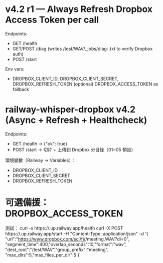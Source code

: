 # v4.2 r1 — Always Refresh Dropbox Access Token per call

Endpoints:
- GET /health
- GET/POST /diag  (writes /test/WAV/_jobs/diag-<ts>.txt to verify Dropbox auth)
- POST /start

Env vars:
- DROPBOX_CLIENT_ID, DROPBOX_CLIENT_SECRET, DROPBOX_REFRESH_TOKEN
(optional) DROPBOX_ACCESS_TOKEN as fallback

# railway-whisper-dropbox v4.2 (Async + Refresh + Healthcheck)

Endpoints:
- GET /health  -> {"ok": true}
- POST /start  -> 切片 + 上傳到 Dropbox 分目錄（01~05 預設）

環境變數（Railway → Variables）：
- DROPBOX_CLIENT_ID
- DROPBOX_CLIENT_SECRET
- DROPBOX_REFRESH_TOKEN
# 可選備援：DROPBOX_ACCESS_TOKEN

測試：
curl -s https://<app>.up.railway.app/health
curl -X POST https://<app>.up.railway.app/start -H "Content-Type: application/json" -d '{
  "url":"https://www.dropbox.com/scl/fi/<id>/meeting.WAV?dl=0",
  "segment_time":400,"overlap_seconds":10,"format":"wav",
  "dest_root":"/test/WAV","group_prefix":"meeting",
  "max_dirs":5,"max_files_per_dir":5
}'